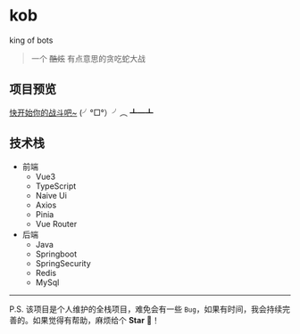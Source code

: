 # kob
king of bots

> 一个 ~~酷炫~~ 有点意思的贪吃蛇大战

## 项目预览

[快开始你的战斗吧~](https://kob.hilyc.cn/) (╯°□°）╯︵ ┻━┻

## 技术栈

- 前端
  - Vue3 <setup>
  - TypeScript
  - Naive Ui
  - Axios
  - Pinia
  - Vue Router
- 后端
  - Java
  - Springboot
  - SpringSecurity
  - Redis
  - MySql
  
---
P.S. 该项目是个人维护的全栈项目，难免会有一些 `Bug`，如果有时间，我会持续完善的。如果觉得有帮助，麻烦给个 **Star** 🤣！
